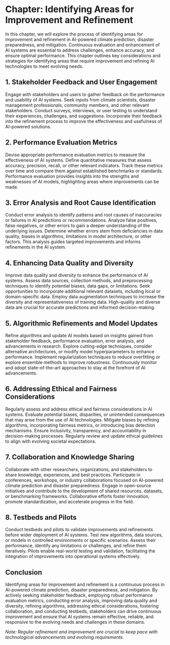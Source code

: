 Chapter: Identifying Areas for Improvement and Refinement
=========================================================

In this chapter, we will explore the process of identifying areas for improvement and refinement in AI-powered climate prediction, disaster preparedness, and mitigation. Continuous evaluation and enhancement of AI systems are essential to address challenges, enhance accuracy, and ensure optimal performance. This chapter outlines key considerations and strategies for identifying areas that require improvement and refining AI technologies to meet evolving needs.

**1. Stakeholder Feedback and User Engagement**
-----------------------------------------------

Engage with stakeholders and users to gather feedback on the performance and usability of AI systems. Seek inputs from climate scientists, disaster management professionals, community members, and other relevant stakeholders. Conduct surveys, interviews, or user testing to understand their experiences, challenges, and suggestions. Incorporate their feedback into the refinement process to improve the effectiveness and usefulness of AI-powered solutions.

**2. Performance Evaluation Metrics**
-------------------------------------

Devise appropriate performance evaluation metrics to measure the effectiveness of AI systems. Define quantitative measures that assess accuracy, precision, recall, or other relevant indicators. Track these metrics over time and compare them against established benchmarks or standards. Performance evaluation provides insights into the strengths and weaknesses of AI models, highlighting areas where improvements can be made.

**3. Error Analysis and Root Cause Identification**
---------------------------------------------------

Conduct error analysis to identify patterns and root causes of inaccuracies or failures in AI predictions or recommendations. Analyze false positives, false negatives, or other errors to gain a deeper understanding of the underlying issues. Determine whether errors stem from deficiencies in data quality, biases in algorithms, limitations in model architecture, or other factors. This analysis guides targeted improvements and informs refinements in the AI system.

**4. Enhancing Data Quality and Diversity**
-------------------------------------------

Improve data quality and diversity to enhance the performance of AI systems. Assess data sources, collection methods, and preprocessing techniques to identify potential biases, data gaps, or limitations. Seek opportunities to incorporate additional relevant datasets, including local or domain-specific data. Employ data augmentation techniques to increase the diversity and representativeness of training data. High-quality and diverse data are crucial for accurate predictions and informed decision-making.

**5. Algorithmic Refinements and Model Updates**
------------------------------------------------

Refine algorithms and update AI models based on insights gained from stakeholder feedback, performance evaluation, error analysis, and advancements in research. Explore cutting-edge techniques, consider alternative architectures, or modify model hyperparameters to enhance performance. Implement regularization techniques to reduce overfitting or explore ensemble methods to improve robustness. Continuously monitor and adopt state-of-the-art approaches to stay at the forefront of AI advancements.

**6. Addressing Ethical and Fairness Considerations**
-----------------------------------------------------

Regularly assess and address ethical and fairness considerations in AI systems. Evaluate potential biases, disparities, or unintended consequences that may arise from the use of AI technologies. Mitigate biases by refining algorithms, incorporating fairness metrics, or introducing bias detection mechanisms. Ensure inclusivity, transparency, and accountability in decision-making processes. Regularly review and update ethical guidelines to align with evolving societal expectations.

**7. Collaboration and Knowledge Sharing**
------------------------------------------

Collaborate with other researchers, organizations, and stakeholders to share knowledge, experiences, and best practices. Participate in conferences, workshops, or industry collaborations focused on AI-powered climate prediction and disaster preparedness. Engage in open-source initiatives and contribute to the development of shared resources, datasets, or benchmarking frameworks. Collaborative efforts foster innovation, promote standardization, and accelerate progress in the field.

**8. Testbeds and Pilots**
--------------------------

Conduct testbeds and pilots to validate improvements and refinements before wider deployment of AI systems. Test new algorithms, data sources, or models in controlled environments or specific scenarios. Assess their performance, identify any limitations or challenges, and refine them iteratively. Pilots enable real-world testing and validation, facilitating the integration of improvements into operational systems effectively.

**Conclusion**
--------------

Identifying areas for improvement and refinement is a continuous process in AI-powered climate prediction, disaster preparedness, and mitigation. By actively seeking stakeholder feedback, employing robust performance evaluation metrics, conducting error analysis, improving data quality and diversity, refining algorithms, addressing ethical considerations, fostering collaboration, and conducting testbeds, stakeholders can drive continuous improvement and ensure that AI systems remain effective, reliable, and responsive to the evolving needs and challenges in these domains.

*Note: Regular refinement and improvement are crucial to keep pace with technological advancements and evolving requirements.*

